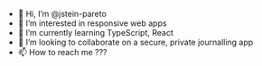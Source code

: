 - 👋 Hi, I’m @jstein-pareto
- 👀 I’m interested in responsive web apps
- 🌱 I’m currently learning TypeScript, React
- 💞️ I’m looking to collaborate on a secure, private journalling app
- 📫 How to reach me ???

<!---
jstein-pareto/jstein-pareto is a ✨ special ✨ repository because its `README.md` (this file) appears on your GitHub profile.
You can click the Preview link to take a look at your changes.
--->
